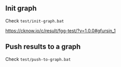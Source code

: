 ﻿## Init graph

Check `test/init-graph.bat`

https://cknow.io/c/result/fgg-test/?v=1.0.0#gfursin_1

## Push results to a graph

Check `test/push-to-graph.bat`
